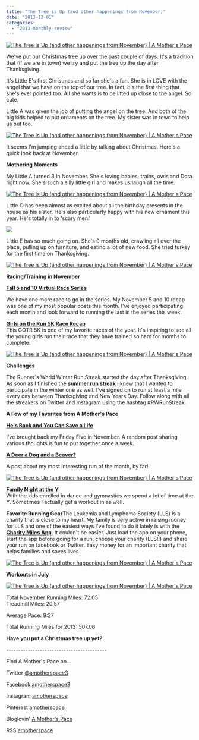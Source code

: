 ```yaml
---
title: "The Tree is Up (and other happenings from November)"
date: "2013-12-01"
categories: 
  - "2013-monthly-review"
---
```


[![The Tree is Up (and other happenings from November) | A Mother's Pace](images/Angel.jpg "The Tree is Up (and other happenings from November) | A Mother's Pace")](http://amotherspace.net/wp-content/uploads/2013/12/Angel1.jpg)

We've put our Christmas tree up over the past couple of days. It's a tradition that (if we are in town) we try and put the tree up the day after Thanksgiving.  
  
It's Little E's first Christmas and so far she's a fan. She is in LOVE with the angel that we have on the top of our tree. In fact, it's the first thing that she's ever pointed too. All she wants is to be lifted up close to the angel. So cute.   
  
Little A was given the job of putting the angel on the tree. And both of the big kids helped to put ornaments on the tree. My sister was in town to help us out too.  
  

[![The Tree is Up (and other happenings from November) | A Mother's Pace](images/Tree.jpg "The Tree is Up (and other happenings from November) | A Mother's Pace")](http://amotherspace.net/wp-content/uploads/2013/12/Tree1.jpg)

  
It seems I'm jumping ahead a little by talking about Christmas. Here's a quick look back at November.  
  
**Mothering Moments**  
  
My Little A turned 3 in November. She's loving babies, trains, owls and Dora right now. She's such a silly little girl and makes us laugh all the time.  
  

[![The Tree is Up (and other happenings from November) | A Mother's Pace](images/3+years+old%2521+Celebrating+with+Dora.+%2523birthdaygirl.jpg "The Tree is Up (and other happenings from November) | A Mother's Pace")](http://amotherspace.net/wp-content/uploads/2013/12/3+years+old%2521+Celebrating+with+Dora.+%2523birthdaygirl1.jpg)

  
Little O has been almost as excited about all the birthday presents in the house as his sister. He's also particularly happy with his new ornament this year. He's totally in to 'scary men.'   
  

[![](images/IMAG3501-1.jpg)](http://amotherspace.net/wp-content/uploads/2013/12/IMAG3501-11.jpg)

  
Little E has so much going on. She's 9 months old, crawling all over the place, pulling up on furniture, and eating a lot of new food. She tried turkey for the first time on Thanksgiving.  
  

[![The Tree is Up (and other happenings from November) | A Mother's Pace](images/E+Turkey.jpg "The Tree is Up (and other happenings from November) | A Mother's Pace")](http://amotherspace.net/wp-content/uploads/2013/12/E+Turkey1.jpg)

  
**Racing/Training in November**  
  
[**Fall 5 and 10 Virtual Race Series**](http://amotherspace.blogspot.com/2013/11/fall-5-and-10-virtual-race-series.html#.UppD0sRQEYk)  

We have one more race to go in the series. My November 5 and 10 recap was one of my most popular posts this month. I've enjoyed participating each month and look forward to running the last in the series this week.  
  

[**Girls on the Run 5K Race Recap**](http://amotherspace.blogspot.com/2013/11/girls-on-run-5k-race-recap.html#.UppDucRQEYk)  
This GOTR 5K is one of my favorite races of the year. It's inspiring to see all the young girls run their race that they have trained so hard for months to complete.   
  

[![The Tree is Up (and other happenings from November) | A Mother's Pace](images/A+windy+Kansas+day+made+this+5k+tough+but+I+had+fun%2521+I+even+managed+to+snag+a+2nd+place+age+group+finish%2521+%2523sweatpink+%2523motherrunner+%2523GOTR+%2523nikeplus+%2523nikeplususers+%2523sparklysoul.JPG "The Tree is Up (and other happenings from November) | A Mother's Pace")](http://1.bp.blogspot.com/-PYILP6re08k/UoqUUqyXnpI/AAAAAAAAS7Y/4w71dJnIS8s/s1600/A+windy+Kansas+day+made+this+5k+tough+but+I+had+fun%2521+I+even+managed+to+snag+a+2nd+place+age+group+finish%2521+%2523sweatpink+%2523motherrunner+%2523GOTR+%2523nikeplus+%2523nikeplususers+%2523sparklysoul.JPG)

  
**Challenges**

The Runner's World Winter Run Streak started the day after Thanksgiving. As soon as I finished the [**summer run streak**](http://amotherspace.blogspot.com/2013/07/what-i-learned-from-streaking.html#.UppGg8RQEYk) I knew that I wanted to participate in the winter one as well. I've signed on to run at least a mile every day between Thanksgiving and New Years Day. Follow along with all the streakers on Twitter and Instagram using the hashtag #RWRunStreak.  
  
**A Few of my Favorites from A Mother's Pace**  
  
[**He's Back and You Can Save a Life**](http://amotherspace.blogspot.com/2013/11/hes-back-running-and-you-can-save-life.html#.UppDw8RQEYk)

I've brought back my Friday Five in November. A random post sharing various thoughts is fun to put together once a week. 

  
[**A Deer a Dog and a Beaver?**](http://amotherspace.blogspot.com/2013/11/a-deer-dog-and-beaver.html#.UppDz8RQEYk)

A post about my most interesting run of the month, by far!  
  

[![The Tree is Up (and other happenings from November) | A Mother's Pace](images/IMAG3139.jpg "The Tree is Up (and other happenings from November) | A Mother's Pace")](http://amotherspace.net/wp-content/uploads/2013/12/IMAG31391.jpg)

  

  

[**Family Night at the Y**](http://amotherspace.blogspot.com/2013/11/family-night-at-y.html#.UppD2MRQEYk)  
With the kids enrolled in dance and gymnastics we spend a lot of time at the Y. Sometimes I actually get a workout in as well.  
  
**Favorite Running Gear**The Leukemia and Lymphoma Society (LLS) is a charity that is close to my heart. My family is very active in raising money for LLS and one of the easiest ways I've found to do it lately is with the [**Charity Miles App**](http://www.charitymiles.org/). It couldn't be easier. Just load the app on your phone, start the app before going for a run, choose your charity (LLS!!) and share your run on facebook or Twitter. Easy money for an important charity that helps families and saves lives.   
  

[![The Tree is Up (and other happenings from November) | A Mother's Pace](images/3+easy+evening+miles+for+%2523llsusa+with+%2523charitymiles.+%2523everymilematters.jpg "The Tree is Up (and other happenings from November) | A Mother's Pace")](http://amotherspace.net/wp-content/uploads/2013/12/3+easy+evening+miles+for+%2523llsusa+with+%2523charitymiles.+%2523everymilematters1.jpg)

  
  
**Workouts in July**  
  

[![The Tree is Up (and other happenings from November) | A Mother's Pace](images/NikeNovember.PNG "The Tree is Up (and other happenings from November) | A Mother's Pace")](http://1.bp.blogspot.com/-m0uhDSnfhH4/UppJgQAW5CI/AAAAAAAATqI/_fv9hf-Ub78/s1600/NikeNovember.PNG)

  
  
Total November Running Miles: 72.05  
Treadmill Miles: 20.57  
  
Average Pace: 9:27  
  
Total Running Miles for 2013: 507.06  
  
  
  

**Have you put a Christmas tree up yet?**

  
  

\------------------------------------------

  
Find A Mother's Pace on...  
  
Twitter [@amotherspace3](https://twitter.com/amotherspace3)  
  
Facebook [amotherspace3](http://facebook.com/amotherspace3)  
  
Instagram [amotherspace](http://instagram.com/amotherspace)  
  
Pinterest [amotherspace](http://pinterest.com/amotherspace/)  
  
Bloglovin' [A Mother's Pace](http://www.bloglovin.com/en/blog/6680087)  
  
RSS [amotherspace](http://feeds.feedburner.com/amotherspace)

